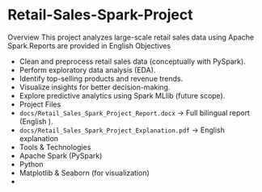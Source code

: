 # Retail-Sales-Spark-Project
Overview This project analyzes large-scale retail sales data using Apache Spark.Reports are provided in English
Objectives
- Clean and preprocess retail sales data (conceptually with PySpark).  
- Perform exploratory data analysis (EDA).  
- Identify top-selling products and revenue trends.  
- Visualize insights for better decision-making.  
- Explore predictive analytics using Spark MLlib (future scope).
- Project Files
- `docs/Retail_Sales_Spark_Project_Report.docx` → Full bilingual report (English ).  
- `docs/Retail_Sales_Spark_Project_Explanation.pdf` → English explanation
- Tools & Technologies 
-  Apache Spark (PySpark)  
- Python  
- Matplotlib & Seaborn (for visualization)
- 
